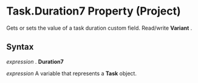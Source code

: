 
# Task.Duration7 Property (Project)

 Gets or sets the value of a task duration custom field. Read/write **Variant** .


## Syntax

 _expression_ . **Duration7**

 _expression_ A variable that represents a **Task** object.

